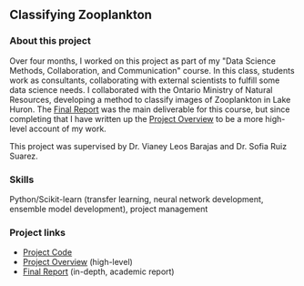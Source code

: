 ## Classifying Zooplankton

### About this project 
Over four months, I worked on this project as part of my "Data Science Methods, Collaboration, and Communication" course. 
In this class, students work as consultants, collaborating with external scientists to fulfill some data science needs. 
I collaborated with the Ontario Ministry of Natural Resources, developing a method to classify images of Zooplankton in Lake Huron. 
The [Final Report](Zooplankton_Final_Report.pdf) was the main deliverable for this course, but since completing that I have written up the [Project Overview](overview.md) to be a more high-level account of my work. 

This project was supervised by Dr. Vianey Leos Barajas and Dr. Sofia Ruiz Suarez. 

### Skills
Python/Scikit-learn (transfer learning, neural network development, ensemble model development), project management


### Project links
- [Project Code](https://github.com/alauzon13/alauzon13.github.io/blob/main/zooplankton/FullPipeline_trimmed.ipynb)
- [Project Overview](project-overview.md) (high-level)
- [Final Report](Zooplankton_Final_Report.pdf) (in-depth, academic report)
  
